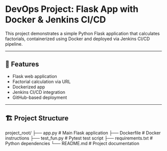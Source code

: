 # DevOps Project: Flask App with Docker & Jenkins CI/CD

This project demonstrates a simple Python Flask application that calculates factorials, containerized using Docker and deployed via Jenkins CI/CD pipeline.

---

## 🚀 Features

- Flask web application
- Factorial calculation via URL
- Dockerized app
- Jenkins CI/CD integration
- GitHub-based deployment

---

## 🏗️ Project Structure

project_root/
├── app.py # Main Flask application
├── Dockerfile # Docker instructions
├── test_fun.py # Pytest test script
├── requirements.txt # Python dependencies
└── README.md # Project documentation